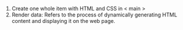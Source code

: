 1. Create one whole item with HTML and CSS in < main >
2. Render data: Refers to the process of dynamically generating HTML content and displaying it on the web page.
